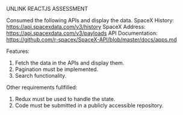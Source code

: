 UNLINK REACTJS ASSESSMENT

Consumed the following APIs and display the data.
SpaceX History: https://api.spacexdata.com/v3/history
SpaceX Address: https://api.spacexdata.com/v3/payloads
API Documentation: https://github.com/r-spacex/SpaceX-API/blob/master/docs/apps.md

Features:

1. Fetch the data in the APIs and display them.
2. Pagination must be implemented.
3. Search functionality.

Other requirements fullfilled:

1. Redux must be used to handle the state.
2. Code must be submitted in a publicly accessible repository.
